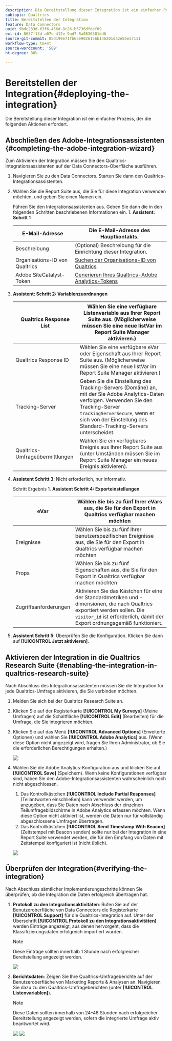 ```yaml
---
description: Die Bereitstellung dieser Integration ist ein einfacher Prozess, der die folgenden Aktionen erfordert.
subtopic: Qualtrics
title: Bereitstellen der Integration
feature: Data Connectors
uuid: 9bdc233d-63f6-456d-8c26-b5736dfdef09
exl-id: 8637f13d-a07e-412e-9ad7-8a0836301dd6
source-git-commit: 85d199e71fb65e9026156b146201da2e5be37111
workflow-type: tm+mt
source-wordcount: '589'
ht-degree: 88%

---
```


# Bereitstellen der Integration{#deploying-the-integration}

Die Bereitstellung dieser Integration ist ein einfacher Prozess, der die folgenden Aktionen erfordert.

## Abschließen des Adobe-Integrationsassistenten {#completing-the-adobe-integration-wizard}

Zum Aktivieren der Integration müssen Sie den Qualtrics-Integrationsassistenten auf der Data Connectors-Oberfläche ausführen.

1. Navigieren Sie zu den Data Connectors. Starten Sie dann den Qualtrics-Integrationsassistenten.
1. Wählen Sie die Report Suite aus, die Sie für diese Integration verwenden möchten, und geben Sie einen Namen ein.

   Führen Sie den Integrationsassistenten aus. Geben Sie dann die in den folgenden Schritten beschriebenen Informationen ein. 1. **Assistent: Schritt 1**

   | E-Mail-Adresse | Die E-Mail-Adresse des Hauptkontakts. |
   |---|---|
   | Beschreibung | (Optional) Beschreibung für die Einrichtung dieser Integration. |
   | Organisations-ID von Qualtrics | [Suchen der Organisations-ID von Qualtrics](../qualtrics-overview/qualtrics-org-id.md) |
   | Adobe SiteCatalyst-Token | [Generieren Ihres Qualtrics-Adobe Analytics-Tokens](../qualtrics-overview/qualtrics-token.md) |

1. **Assistent: Schritt 2: Variablenzuordnungen**

   | Qualtrics Response List | Wählen Sie eine verfügbare Listenvariable aus Ihrer Report Suite aus. (Möglicherweise müssen Sie eine neue listVar im Report Suite Manager aktivieren.)  |
   |---|---|
   | Qualtrics Response ID | Wählen Sie eine verfügbare eVar oder Eigenschaft aus Ihrer Report Suite aus. (Möglicherweise müssen Sie eine neue listVar im Report Suite Manager aktivieren.)  |
   | Tracking-Server | Geben Sie die Einstellung des Tracking-Servers (Domäne) an, mit der Sie Adobe Analytics-Daten verfolgen. Verwenden Sie den Tracking-Server `trackingServerSecure`, wenn er sich von der Einstellung des Standard-Tracking-Servers unterscheidet.  |
   | Qualtrics-Umfrageübermittlungen | Wählen Sie ein verfügbares Ereignis aus Ihrer Report Suite aus (unter Umständen müssen Sie im Report Suite Manager ein neues Ereignis aktivieren). |

1. **Assistent Schritt 3**: Nicht erforderlich, nur informativ.

   Schritt Ergebnis 1. **Assistent Schritt 4: Exporteinstellungen**

   | eVar | Wählen Sie bis zu fünf Ihrer eVars aus, die Sie für den Export in Qualtrics verfügbar machen möchten |
   |---|---|
   | Ereignisse | Wählen Sie bis zu fünf Ihrer benutzerspezifischen Ereignisse aus, die Sie für den Export in Qualtrics verfügbar machen möchten |
   | Props | Wählen Sie bis zu fünf Eigenschaften aus, die Sie für den Export in Qualtrics verfügbar machen möchten |
   | Zugriffsanforderungen | Aktivieren Sie das Kästchen für eine der Standardmetriken und -dimensionen, die nach Qualtrics exportiert werden sollen. Die `visitor_id` ist erforderlich, damit der Export ordnungsgemäß funktioniert. |

1. **Assistent Schritt 5**: Überprüfen Sie die Konfiguration. Klicken Sie dann auf **[!UICONTROL Jetzt aktivieren]**.

## Aktivieren der Integration in die Qualtrics Research Suite {#enabling-the-integration-in-qualtrics-research-suite}

Nach Abschluss des Integrationsassistenten müssen Sie die Integration für jede Qualtrics-Umfrage aktivieren, die Sie verbinden möchten.

1. Melden Sie sich bei der Qualtrics Research Suite an.
1. Klicken Sie auf der Registerkarte **[!UICONTROL My Surveys]** (Meine Umfragen) auf die Schaltfläche **[!UICONTROL Edit]** (Bearbeiten) für die Umfrage, die Sie integrieren möchten.
1. Klicken Sie auf das Menü **[!UICONTROL Advanced Options]** (Erweiterte Optionen) und wählen Sie **[!UICONTROL Adobe Analytics]** aus. (Wenn diese Option nicht angezeigt wird, fragen Sie Ihren Administrator, ob Sie die erforderlichen Berechtigungen erhalten.)

   ![](assets/advanced_options.png)

1. Wählen Sie die Adobe Analytics-Konfiguration aus und klicken Sie auf **[!UICONTROL Save]** (Speichern). Wenn keine Konfigurationen verfügbar sind, haben Sie den Adobe-Integrationsassistenten wahrscheinlich noch nicht abgeschlossen.
   1. Das Kontrollkästchen **[!UICONTROL Include Partial Responses]** (Teilantworten einschließen) kann verwendet werden, um anzugeben, dass Sie Daten nach Abschluss der einzelnen Teilumfragebildschirme in Adobe Analytics erfassen möchten. Wenn diese Option nicht aktiviert ist, werden die Daten nur für vollständig abgeschlossene Umfragen übertragen.
   1. Das Kontrollkästchen **[!UICONTROL Send Timestamp With Beacon]** (Zeitstempel mit Beacon senden) sollte nur bei der Integration in eine Report Suite verwendet werden, die für den Empfang von Daten mit Zeitstempel konfiguriert ist (nicht üblich).

   ![](assets/integration_config.png)

## Überprüfen der Integration{#verifying-the-integration}

Nach Abschluss sämtlicher Implementierungsschritte können Sie überprüfen, ob die Integration die Daten erfolgreich übertragen hat.

1. **Protokoll zu den Integrationsaktivitäten**: Rufen Sie auf der Benutzeroberfläche von Data Connectors die Registerkarte **[!UICONTROL Support]** für die Qualtrics-Integration auf. Unter der Überschrift **[!UICONTROL Protokoll zu den Integrationsaktivitäten]** werden Einträge angezeigt, aus denen hervorgeht, dass die Klassifizierungsdaten erfolgreich importiert wurden.

   >[!NOTE]
   >
   >Diese Einträge sollten innerhalb 1 Stunde nach erfolgreicher Bereitstellung angezeigt werden.

   ![](assets/verify-1.png)

1. **Berichtsdaten**: Zeigen Sie Ihre Qualtrics-Umfrageberichte auf der Benutzeroberfläche von Marketing Reports &amp; Analysen an. Navigieren Sie dazu zu den Qualtrics-Umfrageberichten (unter **[!UICONTROL Listenvariablen]**).

   >[!NOTE]
   >
   >Diese Daten sollten innerhalb von 24–48 Stunden nach erfolgreicher Bereitstellung angezeigt werden, sofern die integrierte Umfrage aktiv beantwortet wird.

   ![](assets/verify-2.png) ![](assets/verify-3.png)

